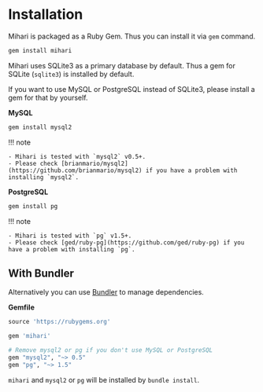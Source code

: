 # Installation

Mihari is packaged as a Ruby Gem. Thus you can install it via `gem` command.

```bash
gem install mihari
```

Mihari uses SQLite3 as a primary database by default. Thus a gem for SQLite (`sqlite3`) is installed by default.

If you want to use MySQL or PostgreSQL instead of SQLite3, please install a gem for that by yourself.

**MySQL**

```bash
gem install mysql2
```

!!! note

    - Mihari is tested with `mysql2` v0.5+.
    - Please check [brianmario/mysql2](https://github.com/brianmario/mysql2) if you have a problem with installing `mysql2`.

**PostgreSQL**

```bash
gem install pg
```

!!! note

    - Mihari is tested with `pg` v1.5+.
    - Please check [ged/ruby-pg](https://github.com/ged/ruby-pg) if you have a problem with installing `pg`.

## With Bundler

Alternatively you can use [Bundler](https://bundler.io/) to manage dependencies.

**Gemfile**

```ruby
source 'https://rubygems.org'

gem 'mihari'

# Remove mysql2 or pg if you don't use MySQL or PostgreSQL
gem "mysql2", "~> 0.5"
gem "pg", "~> 1.5"
```

`mihari` and `mysql2` or `pg` will be installed by `bundle install`.
